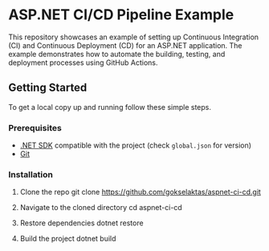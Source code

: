 # ASP.NET CI/CD Pipeline Example

This repository showcases an example of setting up Continuous Integration (CI) and Continuous Deployment (CD) for an ASP.NET application. The example demonstrates how to automate the building, testing, and deployment processes using GitHub Actions.

## Getting Started

To get a local copy up and running follow these simple steps.

### Prerequisites

- [.NET SDK](https://dotnet.microsoft.com/download) compatible with the project (check `global.json` for version)
- [Git](https://git-scm.com/downloads)

### Installation

1. Clone the repo
  git clone https://github.com/gokselaktas/aspnet-ci-cd.git

3. Navigate to the cloned directory
  cd aspnet-ci-cd

4. Restore dependencies
  dotnet restore

5. Build the project
  dotnet build
   
   








